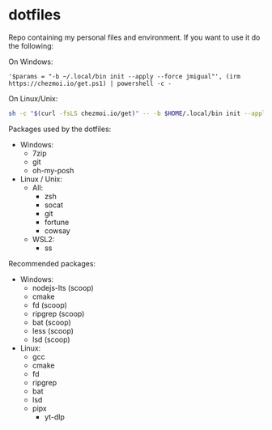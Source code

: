 # dotfiles

Repo containing my personal files and environment. If you want to use it do the following:

On Windows:

```pwsh
'$params = "-b ~/.local/bin init --apply --force jmigual"', (irm https://chezmoi.io/get.ps1) | powershell -c -
```

On Linux/Unix:

```sh
sh -c "$(curl -fsLS chezmoi.io/get)" -- -b $HOME/.local/bin init --apply jmigual 
```

Packages used by the dotfiles:

- Windows:
    - 7zip
    - git
    - oh-my-posh
- Linux / Unix:
    - All:
        - zsh
        - socat
        - git
        - fortune
        - cowsay
    - WSL2:
        - ss


Recommended packages:
- Windows:
    - nodejs-lts (scoop)
    - cmake
    - fd (scoop)
    - ripgrep (scoop)
    - bat (scoop)
    - less (scoop)
    - lsd (scoop)
- Linux:
    - gcc
    - cmake
    - fd
    - ripgrep
    - bat
    - lsd
    - pipx
        - yt-dlp





